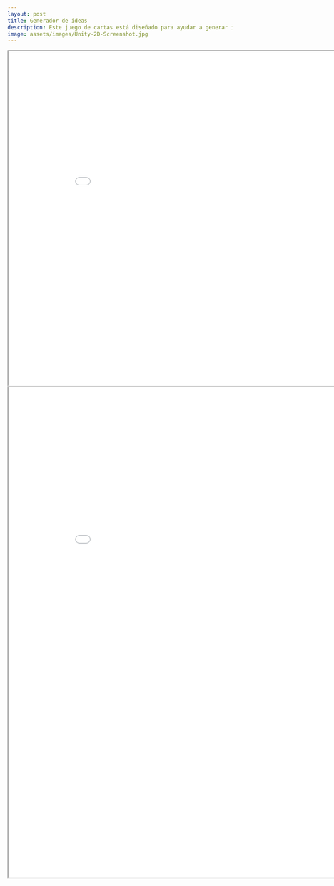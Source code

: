 ```yaml
---
layout: post
title: Generador de ideas
description: Este juego de cartas está diseñado para ayudar a generar ideas de juegos
image: assets/images/Unity-2D-Screenshot.jpg
---
```


<iframe title="PDF in an i-Frame" src="pdfs/YGDGeneradordeIdeas.pdf" frameborder="1" scrolling="auto" height="750" width="900" ></iframe>

<iframe title="PDF in an i-Frame" src="pdfs/CartasGeneradorasdeIdeas.pdf" frameborder="1" scrolling="auto" height="1100" width="900" ></iframe>
